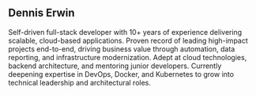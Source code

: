 ## Dennis Erwin
Self-driven full-stack developer with 10+ years of experience delivering scalable, cloud-based applications. Proven record of leading high-impact projects end-to-end, driving business value through automation, data reporting, and infrastructure modernization. Adept at cloud technologies, backend architecture, and mentoring junior developers. Currently deepening expertise in DevOps, Docker, and Kubernetes to grow into technical leadership and architectural roles.

<!--
**DDErwin/DDErwin** is a ✨ _special_ ✨ repository because its `README.md` (this file) appears on your GitHub profile.

Here are some ideas to get you started:

- 🔭 I’m currently working on ...
- 🌱 I’m currently learning ...
- 👯 I’m looking to collaborate on ...
- 🤔 I’m looking for help with ...
- 💬 Ask me about ...
- 📫 How to reach me: ...
- 😄 Pronouns: ...
- ⚡ Fun fact: ...
-->
